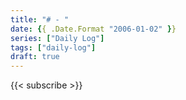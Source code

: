 ```yaml
---
title: "# - "
date: {{ .Date.Format "2006-01-02" }}
series: ["Daily Log"]
tags: ["daily-log"]
draft: true
---
```




{{< subscribe >}}
